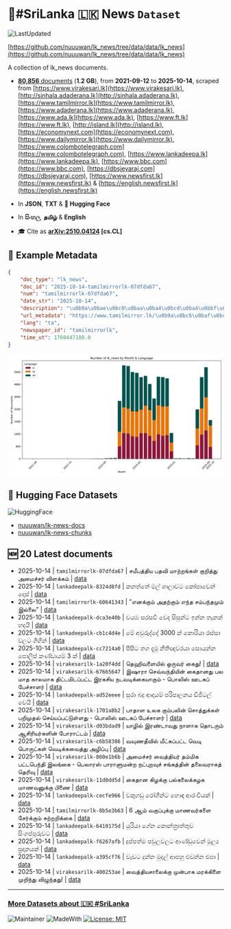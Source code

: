 # 📄#SriLanka 🇱🇰 News `Dataset`

![LastUpdated](https://img.shields.io/badge/last_updated-2025--10--14_18:54:07-green)

[https://github.com/nuuuwan/lk_news/tree/data/data/lk_news](https://github.com/nuuuwan/lk_news/tree/data/data/lk_news)

A collection of lk_news documents.

- [**80,856** documents](https://github.com/nuuuwan/lk_news/tree/data/data/lk_news) (**1.2 GB**), from **2021-09-12** to **2025-10-14**, scraped from [https://www.virakesari.lk](https://www.virakesari.lk), [http://sinhala.adaderana.lk](http://sinhala.adaderana.lk), [https://www.tamilmirror.lk](https://www.tamilmirror.lk), [https://www.adaderana.lk](https://www.adaderana.lk), [https://www.ada.lk](https://www.ada.lk), [https://www.ft.lk](https://www.ft.lk), [http://island.lk](http://island.lk), [https://economynext.com](https://economynext.com), [https://www.dailymirror.lk](https://www.dailymirror.lk), [https://www.colombotelegraph.com](https://www.colombotelegraph.com), [https://www.lankadeepa.lk](https://www.lankadeepa.lk), [https://www.bbc.com](https://www.bbc.com), [https://dbsjeyaraj.com](https://dbsjeyaraj.com), [https://www.newsfirst.lk](https://www.newsfirst.lk) & [https://english.newsfirst.lk](https://english.newsfirst.lk)

- In **JSON**, **TXT** & **🤗 Hugging Face**

- In **සිංහල**, **தமிழ்** & **English**

- 🎓 Cite as **[arXiv:2510.04124](https://arxiv.org/abs/2510.04124) [cs.CL]**

## 📝 Example Metadata

```json
{
    "doc_type": "lk_news",
    "doc_id": "2025-10-14-tamilmirrorlk-07dfda67",
    "num": "tamilmirrorlk-07dfda67",
    "date_str": "2025-10-14",
    "description": "\u0b9a\u0bae\u0bc0\u0baa\u0ba4\u0bcd\u0ba4\u0bbf\u0baf \u0baa\u0ba4\u0bb5\u0bbf \u0bae\u0bbe\u0bb1\u0bcd\u0bb1\u0b99\u0bcd\u0b95\u0bb3\u0bcd \u0b95\u0bc1\u0bb1\u0bbf\u0ba4\u0bcd\u0ba4\u0bc1 \u0b85\u0bae\u0bc8\u0b9a\u0bcd\u0b9a\u0bb0\u0bcd \u0bb5\u0bbf\u0bb3\u0b95\u0bcd\u0b95\u0bae\u0bcd",
    "url_metadata": "https://www.tamilmirror.lk/\u0b9a\u0bc6\u0baf\u0bcd\u0ba4\u0bbf\u0b95\u0bb3\u0bcd/\u0b9a\u0bae\u0bc0\u0baa\u0ba4\u0bcd\u0ba4\u0bbf\u0baf-\u0baa\u0ba4\u0bb5\u0bbf-\u0bae\u0bbe\u0bb1\u0bcd\u0bb1\u0b99\u0bcd\u0b95\u0bb3\u0bcd-\u0b95\u0bc1\u0bb1\u0bbf\u0ba4\u0bcd\u0ba4\u0bc1-\u0b85\u0bae\u0bc8\u0b9a\u0bcd\u0b9a\u0bb0\u0bcd-\u0bb5\u0bbf\u0bb3\u0b95\u0bcd\u0b95\u0bae\u0bcd/175-366283",
    "lang": "ta",
    "newspaper_id": "tamilmirrorlk",
    "time_ut": 1760447180.0
}
```

![Chart](https://raw.githubusercontent.com/nuuuwan/lk_news/refs/heads/data/data/lk_news/docs_by_month_and_lang.png)

## 🤗 Hugging Face Datasets

![HuggingFace](https://img.shields.io/badge/-HuggingFace-FDEE21?style=for-the-badge&logo=HuggingFace)

- [nuuuwan/lk-news-docs](https://huggingface.co/datasets/nuuuwan/lk-news-docs)
- [nuuuwan/lk-news-chunks](https://huggingface.co/datasets/nuuuwan/lk-news-chunks)

## 🆕 20 Latest documents

- 2025-10-14 | `tamilmirrorlk-07dfda67` | சமீபத்திய பதவி மாற்றங்கள் குறித்து அமைச்சர் விளக்கம் | [data](https://github.com/nuuuwan/lk_news/tree/data/data/lk_news/2020s/2025/2025-10-14-tamilmirrorlk-07dfda67)
- 2025-10-14 | `lankadeepalk-8324d8fd` | කනත්තේ මල් ශාලාවට කෝපාවෙන්  දොස් | [data](https://github.com/nuuuwan/lk_news/tree/data/data/lk_news/2020s/2025/2025-10-14-lankadeepalk-8324d8fd)
- 2025-10-14 | `tamilmirrorlk-60641343` | ”எனக்கும் அதற்கும் எந்த சம்பந்தமும் இல்லை” | [data](https://github.com/nuuuwan/lk_news/tree/data/data/lk_news/2020s/2025/2025-10-14-tamilmirrorlk-60641343)
- 2025-10-14 | `lankadeepalk-dca3e40b` | වයඹ සරසවි වෙද සිසුන්ට ඉන්න තැනක් හදයි | [data](https://github.com/nuuuwan/lk_news/tree/data/data/lk_news/2020s/2025/2025-10-14-lankadeepalk-dca3e40b)
- 2025-10-14 | `lankadeepalk-cb1c4d4e` | මේ අවුරුද්දේ 3000 ක් කොරියා රස්සා වලට ගිහින් | [data](https://github.com/nuuuwan/lk_news/tree/data/data/lk_news/2020s/2025/2025-10-14-lankadeepalk-cb1c4d4e)
- 2025-10-14 | `lankadeepalk-cc7214a0` | පීසීට තග දැමූ නීතිඥවරයා සොයන්න පොලිස් කණ්ඩායම් 3 ක් | [data](https://github.com/nuuuwan/lk_news/tree/data/data/lk_news/2020s/2025/2025-10-14-lankadeepalk-cc7214a0)
- 2025-10-14 | `virakesarilk-1a20f4dd` | தெஹிவளையில் ஒருவர் கைது! | [data](https://github.com/nuuuwan/lk_news/tree/data/data/lk_news/2020s/2025/2025-10-14-virakesarilk-1a20f4dd)
- 2025-10-14 | `virakesarilk-67665647` | இஷாரா செவ்வந்தியின் கைதானது பல மாத காலமாக திட்டமிடப்பட்ட இரகசிய நடவடிக்கையாகும் - பொலிஸ் ஊடகப் பேச்சாளர் | [data](https://github.com/nuuuwan/lk_news/tree/data/data/lk_news/2020s/2025/2025-10-14-virakesarilk-67665647)
- 2025-10-14 | `lankadeepalk-ad52eeee` | සුරා බදු ආදායම් පරිපාලනය ඩිජිටල් වෙයි | [data](https://github.com/nuuuwan/lk_news/tree/data/data/lk_news/2020s/2025/2025-10-14-lankadeepalk-ad52eeee)
- 2025-10-14 | `virakesarilk-1701a8b2` | பாதாள உலக கும்பலின் சொத்துக்கள் பறிமுதல் செய்யப்பட்டுள்ளது - பொலிஸ் ஊடகப் பேச்சாளர் | [data](https://github.com/nuuuwan/lk_news/tree/data/data/lk_news/2020s/2025/2025-10-14-virakesarilk-1701a8b2)
- 2025-10-14 | `virakesarilk-d03bdad9` | யாழில் இரண்டாவது நாளாக தொடரும் ஆசிரியர்களின் போராட்டம் | [data](https://github.com/nuuuwan/lk_news/tree/data/data/lk_news/2020s/2025/2025-10-14-virakesarilk-d03bdad9)
- 2025-10-14 | `virakesarilk-c6b58386` | வவுணதீவில் மீட்கப்பட்ட வெடி பொருட்கள் வெடிக்கவைத்து அழிப்பு | [data](https://github.com/nuuuwan/lk_news/tree/data/data/lk_news/2020s/2025/2025-10-14-virakesarilk-c6b58386)
- 2025-10-14 | `virakesarilk-860e1b6b` | அமைச்சர் வைத்தியர் தம்மிக பட்டபெந்தி இலங்கை - பெலாரஸ் பாராளுமன்ற நட்புறவுச் சங்கத்தின் தலைவராகத் தெரிவு | [data](https://github.com/nuuuwan/lk_news/tree/data/data/lk_news/2020s/2025/2025-10-14-virakesarilk-860e1b6b)
- 2025-10-14 | `virakesarilk-11d0dd5d` | கைதான கிழக்கு பல்கலைக்கழக மாணவனுக்கு பிணை | [data](https://github.com/nuuuwan/lk_news/tree/data/data/lk_news/2020s/2025/2025-10-14-virakesarilk-11d0dd5d)
- 2025-10-14 | `lankadeepalk-cecfe966` | වකුගඩු රෝගීන්ට හොඳ ආරංචියක් | [data](https://github.com/nuuuwan/lk_news/tree/data/data/lk_news/2020s/2025/2025-10-14-lankadeepalk-cecfe966)
- 2025-10-14 | `tamilmirrorlk-8b5e3b63` | 6 ஆம் வகுப்புக்கு மாணவர்களை சேர்க்கும் சுற்றறிக்கை | [data](https://github.com/nuuuwan/lk_news/tree/data/data/lk_news/2020s/2025/2025-10-14-tamilmirrorlk-8b5e3b63)
- 2025-10-14 | `lankadeepalk-6410175d` | යූරියා ගේන කොන්ත්‍රාත්තුව සිංගප්පූරුවට | [data](https://github.com/nuuuwan/lk_news/tree/data/data/lk_news/2020s/2025/2025-10-14-lankadeepalk-6410175d)
- 2025-10-14 | `lankadeepalk-f6267afb` | දුප්පත්ම පවුලවලට ආණ්ඩුවෙන් මූල්‍ය ප්‍රදානයක් | [data](https://github.com/nuuuwan/lk_news/tree/data/data/lk_news/2020s/2025/2025-10-14-lankadeepalk-f6267afb)
- 2025-10-14 | `lankadeepalk-a395cf76` | වැඩට දුන්න මුදල් ආපහු  එවන්න එපා | [data](https://github.com/nuuuwan/lk_news/tree/data/data/lk_news/2020s/2025/2025-10-14-lankadeepalk-a395cf76)
- 2025-10-14 | `virakesarilk-400253ae` | வைத்தியசாலைக்கு முன்பாக மரக்கிளை முறிந்து விழுந்தது! | [data](https://github.com/nuuuwan/lk_news/tree/data/data/lk_news/2020s/2025/2025-10-14-virakesarilk-400253ae)

---

### [More Datasets about 🇱🇰 #SriLanka](https://github.com/nuuuwan/lk_datasets)

![Maintainer](https://img.shields.io/badge/maintainer-nuuuwan-red)
![MadeWith](https://img.shields.io/badge/made_with-python-blue)
[![License: MIT](https://img.shields.io/badge/License-MIT-yellow.svg)](https://opensource.org/licenses/MIT)
